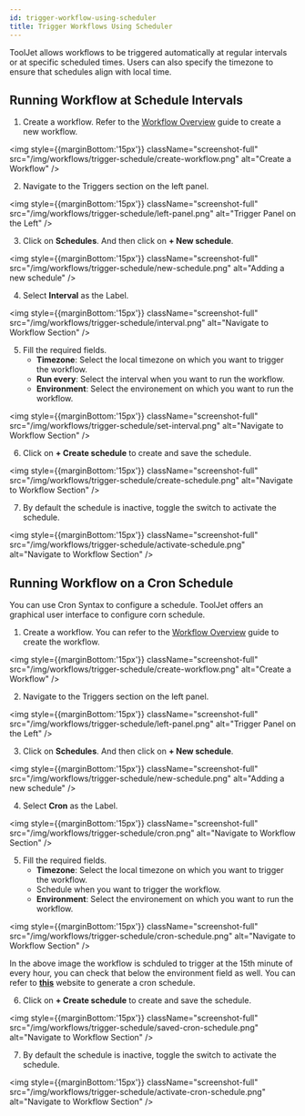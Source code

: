 ```yaml
---
id: trigger-workflow-using-scheduler
title: Trigger Workflows Using Scheduler
---
```


ToolJet allows workflows to be triggered automatically at regular intervals or at specific scheduled times. Users can also specify the timezone to ensure that schedules align with local time.

## Running Workflow at Schedule Intervals

1. Create a workflow. Refer to the [Workflow Overview](/docs/workflows/overview) guide to create a new workflow.

<img style={{marginBottom:'15px'}} className="screenshot-full" src="/img/workflows/trigger-schedule/create-workflow.png" alt="Create a Workflow" /> 

2. Navigate to the Triggers section on the left panel.

<img style={{marginBottom:'15px'}} className="screenshot-full" src="/img/workflows/trigger-schedule/left-panel.png" alt="Trigger Panel on the Left" />

3. Click on **Schedules**. And then click on **+ New schedule**.

<img style={{marginBottom:'15px'}} className="screenshot-full" src="/img/workflows/trigger-schedule/new-schedule.png" alt="Adding a new schedule" />

4. Select **Interval** as the Label.

<img style={{marginBottom:'15px'}} className="screenshot-full" src="/img/workflows/trigger-schedule/interval.png" alt="Navigate to Workflow Section" />

5. Fill the required fields.
    - **Timezone**: Select the local timezone on which you want to trigger the workflow.
    - **Run every**: Select the interval when you want to run the workflow.
    - **Environment**: Select the environement on which you want to run the workflow. 

<img style={{marginBottom:'15px'}} className="screenshot-full" src="/img/workflows/trigger-schedule/set-interval.png" alt="Navigate to Workflow Section" />

6. Click on **+ Create schedule** to create and save the schedule.

<img style={{marginBottom:'15px'}} className="screenshot-full" src="/img/workflows/trigger-schedule/create-schedule.png" alt="Navigate to Workflow Section" />

7. By default the schedule is inactive, toggle the switch to activate the schedule.

<img style={{marginBottom:'15px'}} className="screenshot-full" src="/img/workflows/trigger-schedule/activate-schedule.png" alt="Navigate to Workflow Section" />


## Running Workflow on a Cron Schedule

You can use Cron Syntax to configure a schedule. ToolJet offers an graphical user interface to configure corn schedule.

1. Create a workflow. You can refer to the [Workflow Overview](/docs/workflows/overview) guide to create the workflow.

<img style={{marginBottom:'15px'}} className="screenshot-full" src="/img/workflows/trigger-schedule/create-workflow.png" alt="Create a Workflow" /> 

2. Navigate to the Triggers section on the left panel.

<img style={{marginBottom:'15px'}} className="screenshot-full" src="/img/workflows/trigger-schedule/left-panel.png" alt="Trigger Panel on the Left" />

3. Click on **Schedules**. And then click on **+ New schedule**.

<img style={{marginBottom:'15px'}} className="screenshot-full" src="/img/workflows/trigger-schedule/new-schedule.png" alt="Adding a new schedule" />

4. Select **Cron** as the Label.

<img style={{marginBottom:'15px'}} className="screenshot-full" src="/img/workflows/trigger-schedule/cron.png" alt="Navigate to Workflow Section" />

5. Fill the required fields.
    - **Timezone**: Select the local timezone on which you want to trigger the workflow.
    - Schedule when you want to trigger the workflow.
    - **Environment**: Select the environement on which you want to run the workflow. 

<img style={{marginBottom:'15px'}} className="screenshot-full" src="/img/workflows/trigger-schedule/cron-schedule.png" alt="Navigate to Workflow Section" />

In the above image the workflow is schduled to trigger at the 15th minute of every hour, you can check that below the environment field as well. You can refer to **[this](https://crontab.guru/)** website to generate a cron schedule.

6. Click on **+ Create schedule** to create and save the schedule.

<img style={{marginBottom:'15px'}} className="screenshot-full" src="/img/workflows/trigger-schedule/saved-cron-schedule.png" alt="Navigate to Workflow Section" />

7. By default the schedule is inactive, toggle the switch to activate the schedule.

<img style={{marginBottom:'15px'}} className="screenshot-full" src="/img/workflows/trigger-schedule/activate-cron-schedule.png" alt="Navigate to Workflow Section" />
